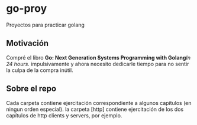 # go-proy
Proyectos para practicar golang
## Motivación
Compré el libro **Go: Next Generation Systems Programming with Golang***In 24 hours.* impulsivamente y ahora necesito dedicarle tiempo para no sentir la culpa de la compra inútil.

## Sobre el repo
Cada carpeta contiene ejercitación correspondiente a algunos capítulos (en ningun orden especial). la carpeta [http] contiene ejercitación de los dos capítulos de http clients y servers, por ejemplo.
